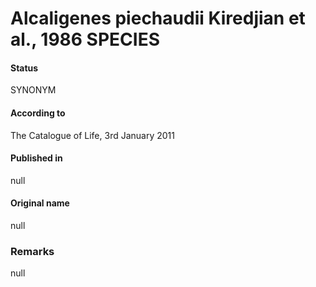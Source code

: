 # Alcaligenes piechaudii Kiredjian et al., 1986 SPECIES

#### Status
SYNONYM

#### According to
The Catalogue of Life, 3rd January 2011

#### Published in
null

#### Original name
null

### Remarks
null